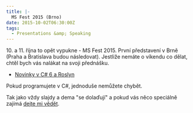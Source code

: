 ```yaml
---
title: |-
  MS Fest 2015 (Brno)
date: 2015-10-02T06:30:00Z
tags:
  - Presentations &amp; Speaking
---
```

10\. a 11. října to opět vypukne - MS Fest 2015. První představení v Brně (Praha a Bratislava budou následovat). Jestliže nemáte o víkendu co dělat, chtěl bych vás nalákat na svoji přednášku. 

* [Novinky v C# 6 a Roslyn][1]

Pokud programujete v C#, jednoduše nemůžete chybět.

Tak jako vždy slajdy a dema "se dolaďují" a pokud vás něco speciálně zajímá [dejte mi vědět][2].

[1]: http://www.ms-fest.cz/brno/program/sobota
[2]: https://twitter.com/cincura_net